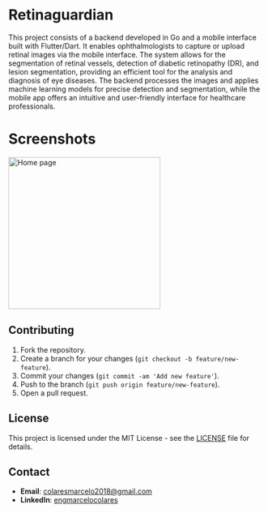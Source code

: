 # Retinaguardian

This project consists of a backend developed in Go and a mobile interface built with Flutter/Dart. It enables ophthalmologists to capture or upload retinal images via the mobile interface. The system allows for the segmentation of retinal vessels, detection of diabetic retinopathy (DR), and lesion segmentation, providing an efficient tool for the analysis and diagnosis of eye diseases. The backend processes the images and applies machine learning models for precise detection and segmentation, while the mobile app offers an intuitive and user-friendly interface for healthcare professionals.

# Screenshots
<img src="imagens/home.png" alt="Home page" width="300">


## Contributing

1. Fork the repository.
2. Create a branch for your changes (`git checkout -b feature/new-feature`).
3. Commit your changes (`git commit -am 'Add new feature'`).
4. Push to the branch (`git push origin feature/new-feature`).
5. Open a pull request.

## License

This project is licensed under the MIT License - see the [LICENSE](LICENSE) file for details.

## Contact

- **Email**: colaresmarcelo2018@gmail.com
- **LinkedIn**: [engmarcelocolares](https://www.linkedin.com/in/yourlinkedin](https://www.linkedin.com/in/engmarcelocolares/))

